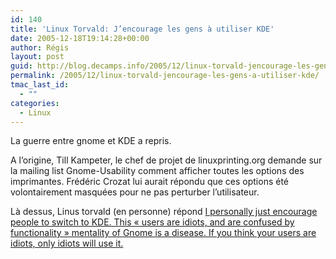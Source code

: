 ```yaml
---
id: 140
title: 'Linux Torvald: J’encourage les gens à utiliser KDE'
date: 2005-12-18T19:14:28+00:00
author: Régis
layout: post
guid: http://blog.decamps.info/2005/12/linux-torvald-jencourage-les-gens-a-utiliser-kde/
permalink: /2005/12/linux-torvald-jencourage-les-gens-a-utiliser-kde/
tmac_last_id:
  - ""
categories:
  - Linux
---
```

La guerre entre gnome et KDE a repris.

A l’origine, Till Kampeter, le chef de projet de linuxprinting.org demande sur la mailing list Gnome-Usability comment afficher toutes les options des imprimantes. Frédéric Crozat lui aurait répondu que ces options été volontairement masquées pour ne pas perturber l’utilisateur.

Là dessus, Linus torvald (en personne) répond [I personally just encourage people to switch to KDE. This « users are idiots, and are confused by functionality » mentality of Gnome is a disease. If you think your users are idiots, only idiots will use it.](http://mail.gnome.org/archives/usability/2005-December/msg00021.html)
